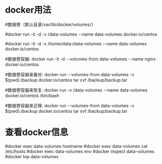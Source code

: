 # docker用法

#数据卷（默认目录/var/lib/docker/volumes/）

#docker run -it -d -v /data-volumes --name data-volumes docker.io/centos 

#docker run -it -d -v /home/data:/data-volumes --name data-volumes docker.io/centos 

#数据卷容器: docker run -it -d --volumes-from data-volumes --name nginx docker.io/centos

#数据卷容器来备份: docker run --volumes-from data-volumes -v $(pwd):/backup docker.io/centos tar cvf /backup/backup.tar

#数据卷容器来恢复: 
docker run -v /data-volumes --name data-volumes docker.io/centos /bin/bash

#数据卷容器来迁移: docker run --volumes-from data-volumes -v $(pwd):/backup docker.io/centos tar xvf /backup/backup.tar

# 查看docker信息
#docker exec data-volumes hostname
#docker exec data-volumes cat /etc/hosts
#docker exec data-volumes env
#docker inspect data-volumes
#docker top data-volumes 
